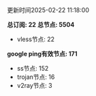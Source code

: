 更新时间2025-02-22 11:18:00

**总订阅: 22**
**总节点: 5504**
- vless节点: 22

**google ping有效节点: 171**
- ss节点: 152
- trojan节点: 16
- v2ray节点: 3
